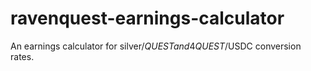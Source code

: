 # ravenquest-earnings-calculator
An earnings calculator for silver/$QUEST and 4QUEST/$USDC conversion rates.
